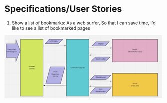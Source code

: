 # Specifications/User Stories
1. Show a list of bookmarks:
As a web surfer,
So that I can save time,
I'd like to see a list of bookmarked pages


![mvc model](./mvc_model.jpg)